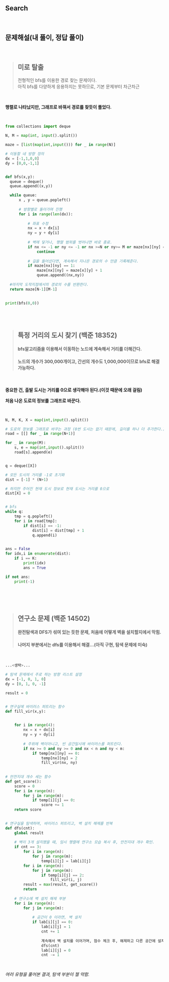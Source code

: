 ## Search   

<br>

## 문제해설(내 풀이, 정답 풀이)   
<br>

>## 미로 탈출   
>전형적인 bfs를 이용한 경로 찾는 문제이다.    
>아직 bfs를 다양하게 응용하지는 못하므로, 기본 문제부터 차근차근   

<br>

**행렬로 나타났지만, 그래프로 바꿔서 경로를 찾듯이 풀었다.**   

<br>

```python
from collections import deque

N, M = map(int, input().split())

maze = [list(map(int,input())) for _ in range(N)]

# 이동할 네 방향 정의
dx = [-1,1,0,0]
dy = [0,0,-1,1]


def bfs(x,y):
  queue = deque()
  queue.append((x,y))

  while queue:
      x , y = queue.popleft()
      
      # 방향별로 돌아가며 진행
      for i in range(len(dx)):
      
          # 좌표 수정
          nx = x + dx[i]
          ny = y + dy[i]
          
          # 벽에 닿거나, 행렬 범위를 벗어나면 바로 종료.
          if nx <= -1 or ny <= -1 or nx >=N or ny>= M or maze[nx][ny] == 0:
              continue
          
          # 길을 들어섰다면, 계속해서 지나온 경로의 수 만큼 기록해준다.
          if maze[nx][ny] == 1:
              maze[nx][ny] = maze[x][y] + 1
              queue.append((nx,ny))
  
  #마지막 도착지점에서의 경로의 수를 반환한다.
  return maze[N-1][M-1]
    

print(bfs(0,0))
```

<br><br>

>## 특정 거리의 도시 찾기 (백준 18352)   
>#### bfs알고리즘을 이용해서 이동하는 노드에 계속해서 거리를 더해간다.   
>#### 노드의 개수가 300,000개이고, 간선의 개수도 1,000,000이므로 bfs로 해결 가능하다.   

<br>

**중요한 건, 출발 도시는 거리를 0으로 생각해야 된다.(이것 때문에 오래 걸림)**   

**처음 나온 도로의 정보를 그래프로 바꾼다.**   

<br>

```python
N, M, K, X = map(int,input().split())

# 도로의 정보를 그래프로 바꾸는 과정 (0번 도시는 없기 때문에, 길이를 하나 더 추가한다.)
road = [[] for _ in range(N+1)]

for _ in range(M):
    s, e = map(int,input().split())
    road[s].append(e)


q = deque([X])

# 모든 도시의 거리를 -1로 초기화
dist = [-1] * (N+1)

# 하지만 주어진 현재 도시 정보로 현재 도시는 거리를 0으로
dist[X] = 0


# bfs 
while q:
    tmp = q.popleft()
    for i in road[tmp]:
        if dist[i] == -1:
            dist[i] = dist[tmp] + 1
            q.append(i)
    

ans = False
for idx,i in enumerate(dist):
    if i == K:
        print(idx)
        ans = True

if not ans:
    print(-1)
       
```

<br><br>


>## 연구소 문제 (백준 14502)   
>#### 완전탐색과 DFS가 섞여 있는 듯한 문제, 처음에 어떻게 벽을 설치할지에서 막힘.   
>#### 나머지 부분에서는 dfs를 이용해서 해결...(아직 구현, 탐색 문제에 미숙)   

<br>

```python
...<생략>...

# 탐색 문제에서 주로 하는 방향 리스트 설정   
dx = [-1, 0, 1, 0]
dy = [0, 1, 0, -1]

result = 0


# 연구실에 바이러스 퍼트리는 함수
def fill_vir(x,y):

   
    for i in range(4):
        nx = x + dx[i]
        ny = y + dy[i]
        
        # 주위에 벽이아니고, 빈 공간일시에 바이러스를 퍼트린다.
        if nx >= 0 and ny >= 0 and nx < n and ny < m:
            if temp[nx][ny] == 0:
                temp[nx][ny] = 2
                fill_vir(nx, ny)     
 
 
# 안전지대 개수 세는 함수
def get_score():
    score = 0 
    for i in range(n):
        for j in range(m):
            if temp[i][j] == 0:
                score += 1
    return score
        

# 연구실을 탐색하며, 바이러스 퍼트리고, 벽 설치 해제를 반복
def dfs(cnt):
    global result
    
    # 벽이 3개 설치됐을 때, 임시 행렬에 연구소 모습 복사 후, 안전지대 개수 확인.
    if cnt == 3:
        for i in range(n):
            for j in range(m):
                temp[i][j] = lab[i][j]
        for i in range(n):
            for j in range(m):
                if temp[i][j] == 2:
                    fill_vir(i, j)
        result = max(result, get_score())
        return
    
    # 연구소에 벽 설치 해제 부분
    for i in range(n):
        for j in range(m):
        
            # 공간이 0 이라면, 벽 설치
            if lab[i][j] == 0:
                lab[i][j] = 1
                cnt += 1
                
                계속해서 벽 설치를 이어가며, 점수 체크 후, 해제하고 다른 공간에 설치
                dfs(cnt)
                lab[i][j] = 0
                cnt -= 1

               
```   

*여러 유형을 풀어본 결과, 탐색 부분이 젤 약함.*   
